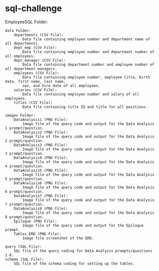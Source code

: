 # sql-challenge

EmployeeSQL Folder:

	data Folder:
		departments (CSV File): 
			Data file containing employee number and department name of all departments.
		dept_emp (CSV File):
			Data file containing employee number and department number of all employees.
		dept_manager (CSV File):
			Data file containing department number and employee number of all department managers.
		employees (CSV File):
			Data file containing employee number, employee title, birth date, first name, last name,
			sex, and hire date of all employees.
		salaries (CSV File):
			Data file containing employee number and salary of all employees.
		titles (CSV File):
			Data file containing title ID and title for all positions.

	images Folder:
		DataAnalysis1 (PNG File):
			Image file of the query code and output for the Data Analysis 1 prompt/question.
		DataAnalysis2 (PNG File):
			Image file of the query code and output for the Data Analysis 2 prompt/question.
		DataAnalysis3 (PNG File):
			Image file of the query code and output for the Data Analysis 3 prompt/question.
		DataAnalysis4 (PNG File):
			Image file of the query code and output for the Data Analysis 4 prompt/question.
		DataAnalysis5 (PNG File):
			Image file of the query code and output for the Data Analysis 5 prompt/question.
		DataAnalysis6 (PNG File):
			Image file of the query code and output for the Data Analysis 6 prompt/question.
		DataAnalysis7 (PNG File):
			Image file of the query code and output for the Data Analysis 7 prompt/question.
		DataAnalysis8 (PNG File):
			Image file of the query code and output for the Data Analysis 8 prompt/question.
		Epilogue (PNG File):
			Image file of the query code and output for the Epilogue prompt.
		Tables_ERD (PNG File):
			Image file screenshot of the ERD.

	query (SQL File):
		SQL file of the query coding for Data Analysis prompts/questions 1-8.
	schema (SQL File):
		SQL file of the schema coding for setting up the tables.
